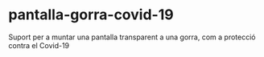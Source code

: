 # pantalla-gorra-covid-19
Suport per a muntar una pantalla transparent a una gorra, com a protecció contra el Covid-19

